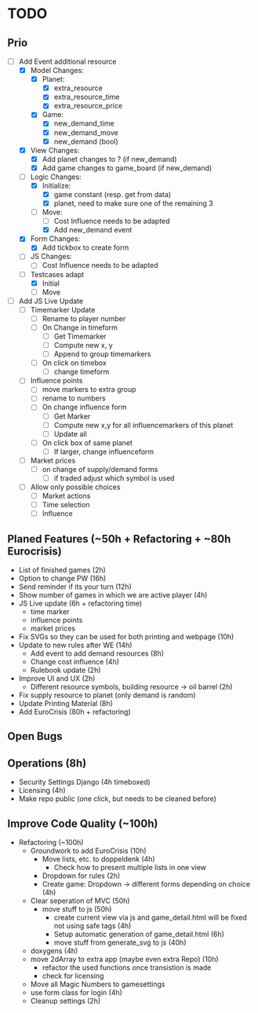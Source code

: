 # TODO

## Prio

- [ ] Add Event additional resource
  - [x] Model Changes:
    - [x] Planet:
      - [x] extra_resource
      - [x] extra_resource_time
      - [x] extra_resource_price
    - [x] Game:
      - [x] new_demand_time
      - [x] new_demand_move
      - [x] new_demand (bool)
  - [x] View Changes:
    - [x] Add planet changes to ? (if new_demand)
    - [x] Add game changes to game_board (if new_demand)
  - [ ] Logic Changes:
    - [x] Initialize:
      - [x] game constant (resp. get from data)
      - [x] planet, need to make sure one of the remaining 3
    - [ ] Move:
      - [ ] Cost Influence needs to be adapted
      - [x] Add new_demand event
  - [x] Form Changes:
    - [x] Add tickbox to create form
  - [ ] JS Changes:
    - [ ] Cost Influence needs to be adapted
  - [ ] Testcases adapt
    - [x] Initial
    - [ ] Move
- [ ] Add JS Live Update
  - [ ] Timemarker Update
    - [ ] Rename to player number
    - [ ] On Change in timeform
      - [ ] Get Timemarker
      - [ ] Compute new x, y
      - [ ] Append to group timemarkers
    - [ ] On click on timebox
      - [ ] change timeform
  - [ ] Influence points
    - [ ] move markers to extra group
    - [ ] rename to numbers
    - [ ] On change influence form
      - [ ] Get Marker
      - [ ] Compute new x,y for all influencemarkers of this planet
      - [ ] Update all
    - [ ] On click box of same planet
      - [ ] If larger, change influenceform
  - [ ] Market prices
    - [ ] on change of supply/demand forms
      - [ ] if traded adjust which symbol is used
  - [ ] Allow only possible choices
    - [ ] Market actions
    - [ ] Time selection
    - [ ] Influence

## Planed Features (~50h + Refactoring + ~80h Eurocrisis)

- List of finished games (2h)
- Option to change PW (16h)
- Send reminder if its your turn (12h)
- Show number of games in which we are active player (4h)
- JS Live update (6h + refactoring time)
  - time marker
  - influence points
  - market prices
- Fix SVGs so they can be used for both printing and webpage (10h)
- Update to new rules after WE (14h)
  - Add event to add demand resources (8h)
  - Change cost influence (4h)
  - Rulebook update (2h)
- Improve UI and UX (2h)
  - Different resource symbols, building resource -> oil barrel (2h)
- Fix supply resource to planet (only demand is random)
- Update Printing Material (8h)
- Add EuroCrisis (80h + refactoring)

## Open Bugs

## Operations (8h)

- Security Settings Django (4h timeboxed)
- Licensing (4h)
- Make repo public (one click, but needs to be cleaned before)
  
## Improve Code Quality (~100h)

- Refactoring (~100h)
  - Groundwork to add EuroCrisis (10h)
    - Move lists, etc. to doppeldenk (4h)
      - Check how to present multiple lists in one view
    - Dropdown for rules (2h)
    - Create game: Dropdown -> different forms depending on choice (4h)
  - Clear seperation of MVC (50h)
    - move stuff to js (50h)
      - create current view via js and game_detail.html will be fixed not using safe tags (4h)
      - Setup automatic generation of game_detail.html (6h)
      - move stuff from generate_svg to js (40h)
  - doxygens (4h)
  - move 2dArray to extra app (maybe even extra Repo) (10h)
    - refactor the used functions once transistion is made
    - check for licensing
  - Move all Magic Numbers to gamesettings
  - use form class for login (4h)
  - Cleanup settings (2h)
